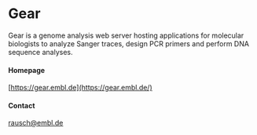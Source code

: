 # Gear
Gear is a genome analysis web server hosting applications for molecular biologists to analyze Sanger traces, design PCR primers and perform DNA sequence analyses.
#### Homepage
[https://gear.embl.de](https://gear.embl.de/)
#### Contact
[rausch@embl.de](mailto:rausch@embl.de)
